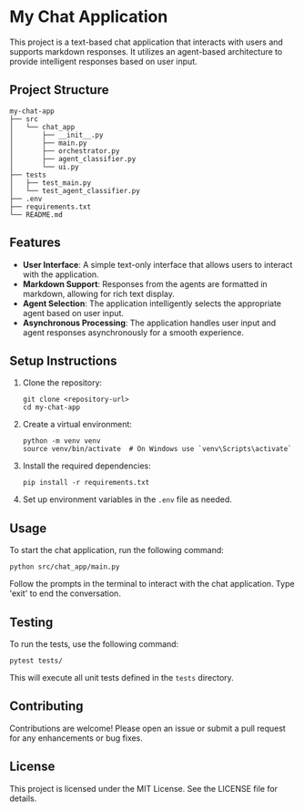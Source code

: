 # My Chat Application

This project is a text-based chat application that interacts with users and supports markdown responses. It utilizes an agent-based architecture to provide intelligent responses based on user input.

## Project Structure

```
my-chat-app
├── src
│   └── chat_app
│       ├── __init__.py
│       ├── main.py
│       ├── orchestrator.py
│       ├── agent_classifier.py
│       └── ui.py
├── tests
│   ├── test_main.py
│   └── test_agent_classifier.py
├── .env
├── requirements.txt
└── README.md
```

## Features

- **User Interface**: A simple text-only interface that allows users to interact with the application.
- **Markdown Support**: Responses from the agents are formatted in markdown, allowing for rich text display.
- **Agent Selection**: The application intelligently selects the appropriate agent based on user input.
- **Asynchronous Processing**: The application handles user input and agent responses asynchronously for a smooth experience.

## Setup Instructions

1. Clone the repository:
   ```
   git clone <repository-url>
   cd my-chat-app
   ```

2. Create a virtual environment:
   ```
   python -m venv venv
   source venv/bin/activate  # On Windows use `venv\Scripts\activate`
   ```

3. Install the required dependencies:
   ```
   pip install -r requirements.txt
   ```

4. Set up environment variables in the `.env` file as needed.

## Usage

To start the chat application, run the following command:
```
python src/chat_app/main.py
```

Follow the prompts in the terminal to interact with the chat application. Type 'exit' to end the conversation.

## Testing

To run the tests, use the following command:
```
pytest tests/
```

This will execute all unit tests defined in the `tests` directory.

## Contributing

Contributions are welcome! Please open an issue or submit a pull request for any enhancements or bug fixes.

## License

This project is licensed under the MIT License. See the LICENSE file for details.